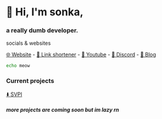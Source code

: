 
<div id="toc">
<ul style="list-style: none;">
<summary>
<h1> 👋 Hi, I'm sonka, </h1>
</summary>
 </ul>
</div>
<h3> a really dumb developer. </h3>

<p> socials & websites </p>

   <a href="https://sonka.lol">🌐 Website</a> -
   <a href="https://6d.hu">🔗 Link shortener</a> -
   <a href="https://youtube.com/@handleforsale">🎥 Youtube</a> -
   <a href="https://discord.com/users/1161346234833961030">💬 Discord</a> -
   <a href="https://t.me/eepiness">📰 Blog</a> 


```sh
echo meow
```
<h3> Current projects </h3>
  <a href="https://github.com/sonkadev/SVPI">⬇️ SVPI</a>
<h5> more projects are coming soon but im lazy rn </h5>

 </div>


